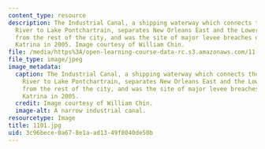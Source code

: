 ```yaml
---
content_type: resource
description: The Industrial Canal, a shipping waterway which connects the Mississippi
  River to Lake Pontchartrain, separates New Orleans East and the Lower Ninth Ward
  from the rest of the city, and was the site of major levee breaches during Hurricane
  Katrina in 2005. Image courtesy of William Chin.
file: /media/https%3A/open-learning-course-data-rc.s3.amazonaws.com/11-027-city-to-city-comparing-researching-and-writing-about-cities-new-orleans-spring-2011/3c96bece0a678e1aad1349f8040de50b_1101.jpg
file_type: image/jpeg
image_metadata:
  caption: The Industrial Canal, a shipping waterway which connects the Mississippi
    River to Lake Pontchartrain, separates New Orleans East and the Lower Ninth Ward
    from the rest of the city, and was the site of major levee breaches during Hurricane
    Katrina in 2005.
  credit: Image courtesy of William Chin.
  image-alt: A narrow industrial canal.
resourcetype: Image
title: 1101.jpg
uid: 3c96bece-0a67-8e1a-ad13-49f8040de50b
---
```

